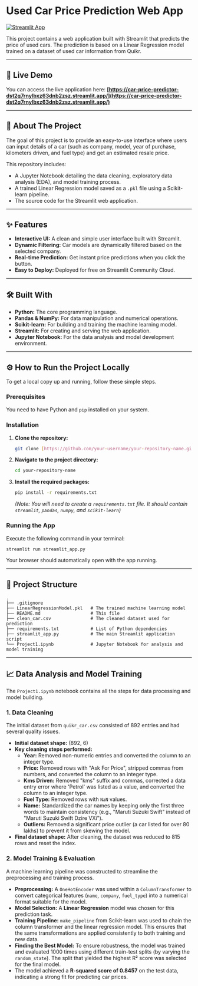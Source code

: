 # Used Car Price Prediction Web App

[![Streamlit App](https://static.streamlit.io/badges/streamlit_badge_black_white.svg)](https://car-price-predictor-dst2q7rnylbxz63dnb2zsz.streamlit.app/)

This project contains a web application built with Streamlit that predicts the price of used cars. The prediction is based on a Linear Regression model trained on a dataset of used car information from Quikr.

---

## 🚀 Live Demo

You can access the live application here:
**[https://car-price-predictor-dst2q7rnylbxz63dnb2zsz.streamlit.app/](https://car-price-predictor-dst2q7rnylbxz63dnb2zsz.streamlit.app/)**

---

## 📝 About The Project

The goal of this project is to provide an easy-to-use interface where users can input details of a car (such as company, model, year of purchase, kilometers driven, and fuel type) and get an estimated resale price.

This repository includes:
* A Jupyter Notebook detailing the data cleaning, exploratory data analysis (EDA), and model training process.
* A trained Linear Regression model saved as a `.pkl` file using a Scikit-learn pipeline.
* The source code for the Streamlit web application.

---

## ✨ Features

* **Interactive UI:** A clean and simple user interface built with Streamlit.
* **Dynamic Filtering:** Car models are dynamically filtered based on the selected company.
* **Real-time Prediction:** Get instant price predictions when you click the button.
* **Easy to Deploy:** Deployed for free on Streamlit Community Cloud.

---

## 🛠️ Built With

* **Python:** The core programming language.
* **Pandas & NumPy:** For data manipulation and numerical operations.
* **Scikit-learn:** For building and training the machine learning model.
* **Streamlit:** For creating and serving the web application.
* **Jupyter Notebook:** For the data analysis and model development environment.

---

## ⚙️ How to Run the Project Locally

To get a local copy up and running, follow these simple steps.

### Prerequisites

You need to have Python and `pip` installed on your system.

### Installation

1.  **Clone the repository:**
    ```sh
    git clone [https://github.com/your-username/your-repository-name.git](https://github.com/your-username/your-repository-name.git)
    ```
2.  **Navigate to the project directory:**
    ```sh
    cd your-repository-name
    ```
3.  **Install the required packages:**
    ```sh
    pip install -r requirements.txt
    ```
    *(Note: You will need to create a `requirements.txt` file. It should contain `streamlit`, `pandas`, `numpy`, and `scikit-learn`)*

### Running the App

Execute the following command in your terminal:
```sh
streamlit run streamlit_app.py
```
Your browser should automatically open with the app running.

---

## 📂 Project Structure

```
.
├── .gitignore
├── LinearRegressionModel.pkl   # The trained machine learning model
├── README.md                   # This file
├── clean_car.csv               # The cleaned dataset used for prediction
├── requirements.txt            # List of Python dependencies
├── streamlit_app.py            # The main Streamlit application script
└── Project1.ipynb              # Jupyter Notebook for analysis and model training
```

---

## 📈 Data Analysis and Model Training

The `Project1.ipynb` notebook contains all the steps for data processing and model building.

### 1. Data Cleaning

The initial dataset from `quikr_car.csv` consisted of 892 entries and had several quality issues.

* **Initial dataset shape:** (892, 6)
* **Key cleaning steps performed:**
    * **Year:** Removed non-numeric entries and converted the column to an integer type.
    * **Price:** Removed rows with "Ask For Price", stripped commas from numbers, and converted the column to an integer type.
    * **Kms Driven:** Removed "kms" suffix and commas, corrected a data entry error where 'Petrol' was listed as a value, and converted the column to an integer type.
    * **Fuel Type:** Removed rows with `NaN` values.
    * **Name:** Standardized the car names by keeping only the first three words to maintain consistency (e.g., "Maruti Suzuki Swift" instead of "Maruti Suzuki Swift Dzire VXi").
    * **Outliers:** Removed a significant price outlier (a car listed for over 80 lakhs) to prevent it from skewing the model.
* **Final dataset shape:** After cleaning, the dataset was reduced to 815 rows and reset the index.

### 2. Model Training & Evaluation

A machine learning pipeline was constructed to streamline the preprocessing and training process.

* **Preprocessing:** A `OneHotEncoder` was used within a `ColumnTransformer` to convert categorical features (`name`, `company`, `fuel_type`) into a numerical format suitable for the model.
* **Model Selection:** A **Linear Regression** model was chosen for this prediction task.
* **Training Pipeline:** `make_pipeline` from Scikit-learn was used to chain the column transformer and the linear regression model. This ensures that the same transformations are applied consistently to both training and new data.
* **Finding the Best Model:** To ensure robustness, the model was trained and evaluated 1000 times using different train-test splits (by varying the `random_state`). The split that yielded the highest R² score was selected for the final model.
* The model achieved a **R-squared score of 0.8457** on the test data, indicating a strong fit for predicting car prices.
